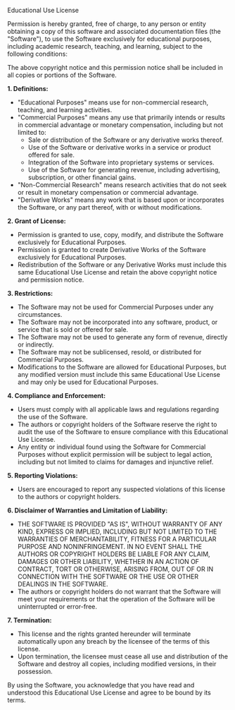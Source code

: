 Educational Use License

Permission is hereby granted, free of charge, to any person or entity obtaining a copy
of this software and associated documentation files (the "Software"), to use
the Software exclusively for educational purposes, including academic research,
teaching, and learning, subject to the following conditions:

The above copyright notice and this permission notice shall be included in all
copies or portions of the Software.

**1. Definitions:**
   - "Educational Purposes" means use for non-commercial research, teaching, and learning activities.
   - "Commercial Purposes" means any use that primarily intends or results in commercial advantage or monetary compensation, including but not limited to:
     - Sale or distribution of the Software or any derivative works thereof.
     - Use of the Software or derivative works in a service or product offered for sale.
     - Integration of the Software into proprietary systems or services.
     - Use of the Software for generating revenue, including advertising, subscription, or other financial gains.
   - "Non-Commercial Research" means research activities that do not seek or result in monetary compensation or commercial advantage.
   - "Derivative Works" means any work that is based upon or incorporates the Software, or any part thereof, with or without modifications.

**2. Grant of License:**
   - Permission is granted to use, copy, modify, and distribute the Software exclusively for Educational Purposes.
   - Permission is granted to create Derivative Works of the Software exclusively for Educational Purposes.
   - Redistribution of the Software or any Derivative Works must include this same Educational Use License and retain the above copyright notice and permission notice.

**3. Restrictions:**
   - The Software may not be used for Commercial Purposes under any circumstances.
   - The Software may not be incorporated into any software, product, or service that is sold or offered for sale.
   - The Software may not be used to generate any form of revenue, directly or indirectly.
   - The Software may not be sublicensed, resold, or distributed for Commercial Purposes.
   - Modifications to the Software are allowed for Educational Purposes, but any modified version must include this same Educational Use License and may only be used for Educational Purposes.

**4. Compliance and Enforcement:**
   - Users must comply with all applicable laws and regulations regarding the use of the Software.
   - The authors or copyright holders of the Software reserve the right to audit the use of the Software to ensure compliance with this Educational Use License.
   - Any entity or individual found using the Software for Commercial Purposes without explicit permission will be subject to legal action, including but not limited to claims for damages and injunctive relief.

**5. Reporting Violations:**
   - Users are encouraged to report any suspected violations of this license to the authors or copyright holders.

**6. Disclaimer of Warranties and Limitation of Liability:**
   - THE SOFTWARE IS PROVIDED "AS IS", WITHOUT WARRANTY OF ANY KIND, EXPRESS OR IMPLIED, INCLUDING BUT NOT LIMITED TO THE WARRANTIES OF MERCHANTABILITY, FITNESS FOR A PARTICULAR PURPOSE AND NONINFRINGEMENT. IN NO EVENT SHALL THE AUTHORS OR COPYRIGHT HOLDERS BE LIABLE FOR ANY CLAIM, DAMAGES OR OTHER LIABILITY, WHETHER IN AN ACTION OF CONTRACT, TORT OR OTHERWISE, ARISING FROM, OUT OF OR IN CONNECTION WITH THE SOFTWARE OR THE USE OR OTHER DEALINGS IN THE SOFTWARE.
   - The authors or copyright holders do not warrant that the Software will meet your requirements or that the operation of the Software will be uninterrupted or error-free.

**7. Termination:**
   - This license and the rights granted hereunder will terminate automatically upon any breach by the licensee of the terms of this license.
   - Upon termination, the licensee must cease all use and distribution of the Software and destroy all copies, including modified versions, in their possession.

By using the Software, you acknowledge that you have read and understood this Educational Use License and agree to be bound by its terms.
